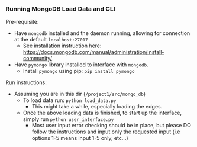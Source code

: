 ### Running MongoDB Load Data and CLI

Pre-requisite:
- Have `mongodb` installed and the daemon running, allowing for connection at the default `localhost:27017`
  - See installation instruction here: https://docs.mongodb.com/manual/administration/install-community/
- Have `pymongo` library installed to interface with `mongodb`.
  - Install `pymongo` using pip: `pip install pymongo`
  
Run instructions:
- Assuming you are in this dir (`/project1/src/mongo_db`)
  - To load data run: `python load_data.py`
    - This might take a while, especially loading the edges.
  - Once the above loading data is finished, to start up the interface, simply run `python user_interface.py`
    - Most user input error checking should be in place, but please DO follow the instructions and input only the requested input (i.e options 1-5 means input 1-5 only, etc...)

